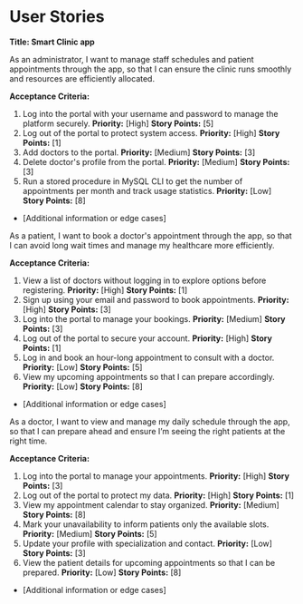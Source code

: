 # User Stories

**Title: Smart Clinic app**

As an administrator, I want to manage staff schedules and patient appointments through the app, so that I can ensure the clinic runs smoothly and resources are efficiently allocated.

**Acceptance Criteria:**

1. Log into the portal with your username and password to manage the platform securely.
   **Priority:** [High]
   **Story Points:** [5]
2. Log out of the portal to protect system access.
   **Priority:** [High]
   **Story Points:** [1]
3. Add doctors to the portal.
   **Priority:** [Medium]
   **Story Points:** [3]
4. Delete doctor's profile from the portal.
   **Priority:** [Medium]
   **Story Points:** [3]
5. Run a stored procedure in MySQL CLI to get the number of appointments per month and track usage statistics.
   **Priority:** [Low]
   **Story Points:** [8]

- [Additional information or edge cases]

As a patient, I want to book a doctor's appointment through the app, so that I can avoid long wait times and manage my healthcare more efficiently.

**Acceptance Criteria:**

1. View a list of doctors without logging in to explore options before registering.
   **Priority:** [High]
   **Story Points:** [1]
2. Sign up using your email and password to book appointments.
   **Priority:** [High]
   **Story Points:** [3]
3. Log into the portal to manage your bookings.
   **Priority:** [Medium]
   **Story Points:** [3]
4. Log out of the portal to secure your account.
   **Priority:** [High]
   **Story Points:** [1]
5. Log in and book an hour-long appointment to consult with a doctor.
   **Priority:** [Low]
   **Story Points:** [5]
6. View my upcoming appointments so that I can prepare accordingly.
   **Priority:** [Low]
   **Story Points:** [8]

- [Additional information or edge cases]

As a doctor, I want to view and manage my daily schedule through the app, so that I can prepare ahead and ensure I’m seeing the right patients at the right time.

**Acceptance Criteria:**

1. Log into the portal to manage your appointments.
   **Priority:** [High]
   **Story Points:** [3]
2. Log out of the portal to protect my data.
   **Priority:** [High]
   **Story Points:** [1]
3. View my appointment calendar to stay organized.
   **Priority:** [Medium]
   **Story Points:** [8]
4. Mark your unavailability to inform patients only the available slots.
   **Priority:** [Medium]
   **Story Points:** [5]
5. Update your profile with specialization and contact.
   **Priority:** [Low]
   **Story Points:** [3]
6. View the patient details for upcoming appointments so that I can be prepared.
   **Priority:** [Low]
   **Story Points:** [8]

- [Additional information or edge cases]
